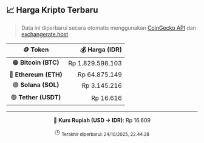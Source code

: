 

<!-- HARGA_KRIPTO -->
## 📈 Harga Kripto Terbaru

> Data ini diperbarui secara otomatis menggunakan [CoinGecko API](https://www.coingecko.com/) dan [exchangerate.host](https://exchangerate.host/)

<div align="center">

| 🪙 Token | 💰 Harga (IDR) |
|:------:|---------------:|
| 🟠 **Bitcoin (BTC)**   | Rp 1.829.598.103 |
| 🔵 **Ethereum (ETH)**  | Rp 64.875.149 |
| 🟣 **Solana (SOL)**    | Rp 3.145.216 |
| 🟢 **Tether (USDT)**   | Rp 16.616 |

---

💱 **Kurs Rupiah (USD → IDR)**: Rp 16.609

🕒 <sub>Terakhir diperbarui: 24/10/2025, 22.44.28</sub>

</div>
<!-- /HARGA_KRIPTO -->